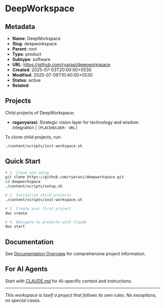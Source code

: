 # DeepWorkspace

<!-- This file follows template @content/templates/T002 -->

## Metadata
- **Name**: DeepWorkspace
- **Slug**: deepworkspace
- **Parent**: root
- **Type**: product
- **Subtype**: software
- **URL**: https://github.com/ryarasi/deepworkspace
- **Created**: 2025-07-03T20:00:00+0530
- **Modified**: 2025-07-06T10:40:00+0530
- **Status**: active
- **Related**:

## Projects

Child projects of DeepWorkspace:
- **ragavyarasi**: Strategic vision layer for technology and wisdom integration | `[PLACEHOLDER: URL]`

To clone child projects, run:
```bash
./content/scripts/init-workspace.sh
```

## Quick Start

```bash
# 1. Clone and setup
git clone https://github.com/ryarasi/deepworkspace.git
cd deepworkspace
./content/scripts/setup.sh

# 2. Initialize child projects
./content/scripts/init-workspace.sh

# 3. Create your first project
dws create

# 4. Navigate to projects with Claude
dws start
```

## Documentation

See [Documentation Overview](content/docs/overview.md) for comprehensive project information.

## For AI Agents

Start with [CLAUDE.md](CLAUDE.md) for AI-specific context and instructions.

---

*This workspace is itself a project that follows its own rules. No exceptions, no special cases.*